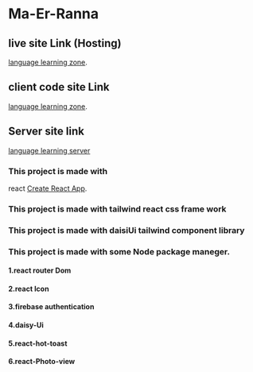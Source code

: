 # Ma-Er-Ranna



## live site Link (Hosting)
[language learning zone](https://ma-er-ranna.web.app).


## client code site Link
[language learning zone](https://github.com/Porgramming-Hero-web-course/b6a11-service-review-client-side-mahmudur987).


## Server site link

[language learning server](https://github.com/Porgramming-Hero-web-course/b6a11-service-review-server-side-mahmudur987)

### This project is made with 

react [Create React App](https://github.com/facebook/create-react-app).


### This project is made with tailwind react css frame work 


### This project is made with daisiUi tailwind component library


### This project is made with some Node package maneger.

#### 1.react router Dom
#### 2.react Icon
#### 3.firebase authentication
#### 4.daisy-Ui
#### 5.react-hot-toast
#### 6.react-Photo-view